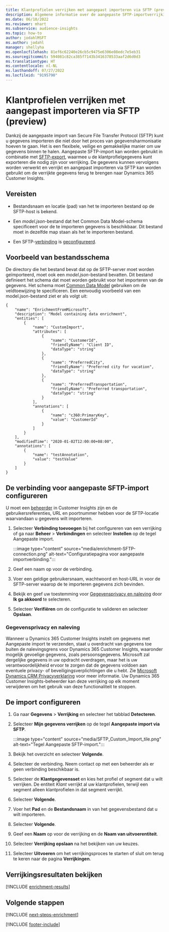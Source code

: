 ```yaml
---
title: Klantprofielen verrijken met aangepast importeren via SFTP (preview)
description: Algemene informatie over de aangepaste SFTP-importverrijking.
ms.date: 06/10/2022
ms.reviewer: mhart
ms.subservice: audience-insights
ms.topic: how-to
author: jodahlMSFT
ms.author: jodahl
manager: shellyha
ms.openlocfilehash: 81ef6c62240e26cb5c9475e6306e08edc7e5eb31
ms.sourcegitcommit: 594081c82ca385f7143b3416378533aaf2d6d0d3
ms.translationtype: HT
ms.contentlocale: nl-NL
ms.lasthandoff: 07/27/2022
ms.locfileid: "9195790"
---
```

# <a name="enrich-customer-profiles-with-sftp-custom-import-preview"></a>Klantprofielen verrijken met aangepast importeren via SFTP (preview)

Dankzij de aangepaste import van Secure File Transfer Protocol (SFTP) kunt u gegevens importeren die niet door het proces van gegevensharmonisatie hoeven te gaan. Het is een flexibele, veilige en gemakkelijke manier om uw gegevens binnen te halen. Aangepaste SFTP-import kan worden gebruikt in combinatie met [SFTP-export](export-sftp.md), waarmee u de klantprofielgegevens kunt exporteren die nodig zijn voor verrijking. De gegevens kunnen vervolgens worden verwerkt en verrijkt en aangepast importeren via SFTP kan worden gebruikt om de verrijkte gegevens terug te brengen naar Dynamics 365 Customer Insights.

## <a name="prerequisites"></a>Vereisten

- Bestandsnaam en locatie (pad) van het te importeren bestand op de SFTP-host is bekend.

- Een *model.json*-bestand dat het Common Data Model-schema specificeert voor de te importeren gegevens is beschikbaar. Dit bestand moet in dezelfde map staan als het te importeren bestand.

- Een SFTP-[verbinding](connections.md) is [geconfigureerd](#configure-the-connection-for-sftp-custom-import).

## <a name="file-schema-example"></a>Voorbeeld van bestandsschema

De directory die het bestand bevat dat op de SFTP-server moet worden geïmporteerd, moet ook een *model.json*-bestand bevatten. Dit bestand definieert het schema dat moet worden gebruikt voor het importeren van de gegevens. Het schema moet [Common Data Model](/common-data-model/) gebruiken om de veldtoewijzing te specificeren. Een eenvoudig voorbeeld van een model.json-bestand ziet er als volgt uit:

```
{
    "name": "EnrichmentFromMicrosoft",
    "description": "Model containing data enrichment",
    "entities": [
        {
            "name": "CustomImport",
            "attributes": [
                {
                    "name": "CustomerId",
                    "friendlyName": "Client ID",
                    "dataType": "string"
                },
                {
                    "name": "PreferredCity",
                    "friendlyName": "Preferred city for vacation",
                    "dataType": "string"
                },
                {
                    "name": "PreferredTransportation",
                    "friendlyName": "Preferred transportation",
                    "dataType": "string"
                }
            ],
            "annotations": [
                {
                    "name": "c360:PrimaryKey",
                    "value": "CustomerId"
                }
            ]
        }
    ],
    "modifiedTime": "2020-01-02T12:00:00+08:00",
    "annotations": [
        {
            "name": "testAnnotation",
            "value": "testValue"
        }
    ]
}
```

## <a name="configure-the-connection-for-sftp-custom-import"></a>De verbinding voor aangepaste SFTP-import configureren

U moet een [beheerder](permissions.md#admin) in Customer Insights zijn en de gebruikersreferenties, URL en poortnummer hebben voor de SFTP-locatie waarvandaan u gegevens wilt importeren.

1. Selecteer **Verbinding toevoegen** bij het configureren van een verrijking of ga naar **Beheer** > **Verbindingen** en selecteer **Instellen** op de tegel Aangepaste import.

   :::image type="content" source="media/enrichment-SFTP-connection.png" alt-text="Configuratiepagina voor aangepaste importverbinding.":::

1. Geef een naam op voor de verbinding.

1. Voer een geldige gebruikersnaam, wachtwoord en host-URL in voor de SFTP-server waarop de te importeren gegevens zich bevinden.

1. Bekijk en geef uw toestemming voor [Gegevensprivacy en naleving](#data-privacy-and-compliance) door **Ik ga akkoord** te selecteren.

1. Selecteer **Verifiëren** om de configuratie te valideren en selecteer **Opslaan**.

### <a name="data-privacy-and-compliance"></a>Gegevensprivacy en naleving

Wanneer u Dynamics 365 Customer Insights instelt om gegevens met Aangepaste import te verzenden, staat u overdracht van gegevens toe buiten de nalevingsgrens voor Dynamics 365 Customer Insights, waaronder mogelijk gevoelige gegevens, zoals persoonsgegevens. Microsoft zal dergelijke gegevens in uw opdracht overdragen, maar het is uw verantwoordelijkheid ervoor te zorgen dat de gegevens voldoen aan eventuele privacy- of beveiligingsverplichtingen die u hebt. Zie [Microsoft Dynamics CRM Privacyverklaring](https://go.microsoft.com/fwlink/?linkid=396732) voor meer informatie.
Uw Dynamics 365 Customer Insights-beheerder kan deze verrijking op elk moment verwijderen om het gebruik van deze functionaliteit te stoppen.

## <a name="configure-the-import"></a>De import configureren

1. Ga naar **Gegevens** > **Verrijking** en selecteer het tabblad **Detecteren**.

1. Selecteer **Mijn gegevens verrijken** op de tegel **Aangepaste import via SFTP**.

   :::image type="content" source="media/SFTP_Custom_Import_tile.png" alt-text="Tegel Aangepaste SFTP-import.":::

1. Bekijk het overzicht en selecteer **Volgende**.

1. Selecteer de verbinding. Neem contact op met een beheerder als er geen verbinding beschikbaar is.

1. Selecteer de **Klantgegevensset** en kies het profiel of segment dat u wilt verrijken. De entiteit *Klant* verrijkt al uw klantprofielen, terwijl een segment alleen klantprofielen in dat segment verrijkt.

1. Selecteer **Volgende**.

1. Voer het **Pad** en de **Bestandsnaam** in van het gegevensbestand dat u wilt importeren.

1. Selecteer **Volgende**.

1. Geef een **Naam** op voor de verrijking en de **Naam van uitvoerentiteit**.

1. Selecteer **Verrijking opslaan** na het bekijken van uw keuzes.

1. Selecteer **Uitvoeren** om het verrijkingsproces te starten of sluit om terug te keren naar de pagina **Verrijkingen**.

## <a name="view-enrichment-results"></a>Verrijkingsresultaten bekijken

[!INCLUDE [enrichment-results](includes/enrichment-results.md)]

## <a name="next-steps"></a>Volgende stappen

[!INCLUDE [next-steps-enrichment](includes/next-steps-enrichment.md)]

[!INCLUDE [footer-include](includes/footer-banner.md)]
